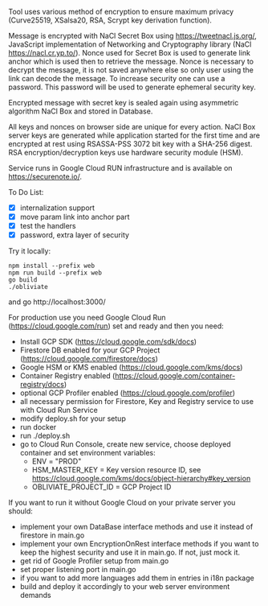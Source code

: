 Tool uses various method of encryption to ensure maximum privacy (Curve25519, XSalsa20, RSA, Scrypt key derivation function).

Message is encrypted with NaCl Secret Box using https://tweetnacl.js.org/, JavaScript implementation of 
Networking and Cryptography library (NaCl https://nacl.cr.yp.to/). Nonce used for Secret Box is used to generate 
link anchor which is used then to retrieve the message. Nonce is necessary to decrypt the message, it is not 
saved anywhere else so only user using the link can decode the message. To increase security one can use a password. 
This password will be used to generate ephemeral security key. 

Encrypted message with secret key is sealed again using asymmetric algorithm NaCl Box and stored in Database. 

All keys and nonces on browser side are unique for every action. NaCl Box server keys are generated while application 
started for the first time and are encrypted at rest using RSASSA-PSS 3072 bit key with a SHA-256 digest. 
RSA encryption/decryption keys use hardware security module (HSM).

Service runs in Google Cloud RUN infrastructure and is available on https://securenote.io/. 

To Do List:
- [x] internalization support 
- [x] move param link into anchor part
- [x] test the handlers
- [x] password, extra layer of security
 
Try it locally:
```
npm install --prefix web
npm run build --prefix web
go build
./obliviate 
```
and go http://localhost:3000/

For production use you need Google Cloud Run (https://cloud.google.com/run) set and ready and then you need:
- Install GCP SDK (https://cloud.google.com/sdk/docs)
- Firestore DB enabled for your GCP Project (https://cloud.google.com/firestore/docs)
- Google HSM or KMS enabled (https://cloud.google.com/kms/docs)
- Container Registry enabled (https://cloud.google.com/container-registry/docs)
- optional GCP Profiler enabled (https://cloud.google.com/profiler)
- all necessary permission for Firestore, Key and Registry service to use with Cloud Run Service
- modify deploy.sh for your setup
- run docker 
- run ./deploy.sh
- go to Cloud Run Console, create new service, choose deployed container and set environment variables: 
    - ENV = "PROD"
    - HSM_MASTER_KEY = Key version resource ID, see https://cloud.google.com/kms/docs/object-hierarchy#key_version
    - OBLIVIATE_PROJECT_ID = GCP Project ID

If you want to run it without Google Cloud on your private server you should:
- implement your own DataBase interface methods and use it instead of firestore in main.go
- implement your own EncryptionOnRest interface methods if you want to keep the highest security and use it in main.go. 
If not, just mock it.
- get rid of Google Profiler setup from main.go
- set proper listening port in main.go
- if you want to add more languages add them in entries in i18n package
- build and deploy it accordingly to your web server environment demands 

